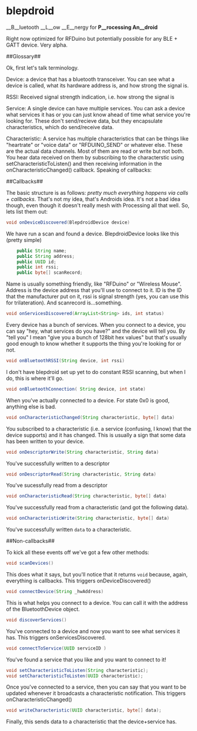 blepdroid
=========

__B__luetooth __L__ow __E__nergy for __P__rocessing An__droid__


Right now optimized for RFDuino but potentially possible for any BLE + GATT device. Very alpha.

##Glossary##

Ok, first let's talk terminology.

Device: a device that has a bluetooth transceiver. You can see what a device is called, what its hardware address is, and how strong the signal is.

RSSI: Received signal strength indication, i.e. how strong the signal is

Service: A single device can have multiple services. You can ask a device what services it has or you can just know ahead of time what service you're looking for. These don't send/recieve data, but they encapsulate characteristics, which do send/receive data.

Characteristic: A service has multiple characteristics that can be things like "heartrate" or "voice data" or "RFDUINO_SEND" or whatever else. These are the actual data channels. Most of them are read or write but not both. You hear data received on them by subscribing to the characterstic using setCharacteristicToListen() and then receiving information in the onCharacteristicChanged() callback. Speaking of callbacks:

##Callbacks##

The basic structure is as follows: *pretty much everything happens via calls + callbacks*. That's not my idea, that's Androids idea. It's not a bad idea though, even though it doesn't really mesh with Processing all that well. So, lets list them out:

```java
void onDeviceDiscovered(BlepdroidDevice device)
```

We have run a scan and found a device. BlepdroidDevice looks like this (pretty simple)

```java
	public String name;
	public String address;
	public UUID id;
	public int rssi;
	public byte[] scanRecord;
```

Name is usually something friendly, like "RFDuino" or "Wireless Mouse". Address is the device address that you'll use to connect to it. ID is the ID that the manufacturer put on it, rssi is signal strength (yes, you can use this for trilateration). And scanrecord is...something.

```java
void onServicesDiscovered(ArrayList<String> ids, int status)
```

Every device has a bunch of services. When you connect to a device, you can say "hey, what services do you have?" and the device will tell you. By "tell you" I mean "give you a bunch of 128bit hex values" but that's usually good enough to know whether it supports the thing you're looking for or not.

```java
void onBluetoothRSSI(String device, int rssi)
```

I don't have blepdroid set up yet to do constant RSSI scanning, but when I do, this is where it'll go.


```java
void onBluetoothConnection( String device, int state)
```

When you've actually connected to a device. For state 0x0 is good, anything else is bad.

```java
void onCharacteristicChanged(String characteristic, byte[] data)
```

You subscribed to a characteristic (i.e. a service (confusing, I know) that the device supports) and it has changed. This is usually a sign that some data has been written to your device.

```java
void onDescriptorWrite(String characteristic, String data)
```

You've successfully written to a descriptor

```java
void onDescriptorRead(String characteristic, String data)
```
You've sucessfully read from a descriptor

```java
void onCharacteristicRead(String characteristic, byte[] data)
```

You've successfully read from a characteristic (and got the following data).

```java
void onCharacteristicWrite(String characteristic, byte[] data)
```

You've successfully written `data` to a characteristic.

##Non-callbacks##

To kick all these events off we've got a few other methods:

```java
void scanDevices()
```

This does what it says, but you'll notice that it returns `void` because, again, everything is callbacks. This triggers onDeviceDiscovered()

```java
void connectDevice(String _hwAddress)
```

This is what helps you connect to a device. You can call it with the address of the BluetoothDevice object.

```java
void discoverServices()
```

You've connected to a device and now you want to see what services it has. This triggers onServicesDiscovered.

```java
void connectToService(UUID serviceID )
```

You've found a service that you like and you want to connect to it!

```java
void setCharacteristicToListen(String characteristic);
void setCharacteristicToListen(UUID characteristic);
```

Once you've connected to a service, then you can say that you want to be updated whenever it broadcasts a characteristic notification. This triggers onCharacteristicChanged()

```java
void writeCharacteristic(UUID characteristic, byte[] data);
```

Finally, this sends data to a characteristic that the device+service has.

